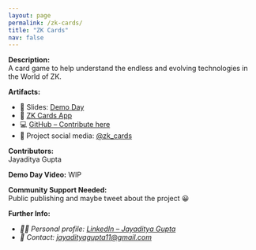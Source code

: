 ```yaml
---
layout: page
permalink: /zk-cards/
title: "ZK Cards"
nav: false
---
```


**Description:**  
A card game to help understand the endless and evolving technologies in the World of ZK.

**Artifacts:**

- 📄 Slides: [Demo Day](https://docs.google.com/presentation/d/1gM4o-w3pQdxjQHbF26dQb2ZmDnPV9HZmERfF7vcdIW4/)
- 🔗 [ZK Cards App](https://zk-cards.netlify.app/)
- 💻 [GitHub – Contribute here](https://github.com/ZK-card/zk-cards)
- 🧵 Project social media: [@zk_cards](https://x.com/zk_cards)

**Contributors:**  
Jayaditya Gupta

**Demo Day Video:**
WIP

**Community Support Needed:**  
Public publishing and maybe tweet about the project 😀

**Further Info:**

- _🙋‍♂️ Personal profile: [LinkedIn – Jayaditya Gupta](https://www.linkedin.com/in/jayaditya-gupta-a56454129/)_
- _📧 Contact: [jayadityagupta11@gmail.com](mailto:jayadityagupta11@gmail.com)_
